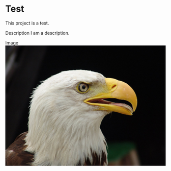 # Test
This project is a test.

Description
I am a description.

Image
![My image](https://github.com/Publicjavaint/Test/blob/master/eagle-1523807.jpg)
